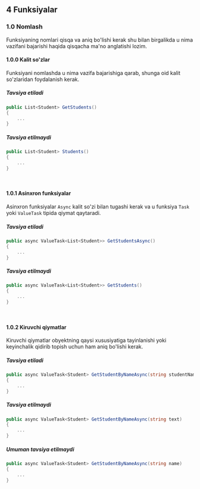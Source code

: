 ## 4 Funksiyalar

### 1.0 Nomlash
Funksiyaning nomlari qisqa va aniq bo'lishi kerak shu bilan birgalikda u nima vazifani bajarishi haqida qisqacha ma'no anglatishi lozim.

#### 1.0.0 Kalit so'zlar
Funksiyani nomlashda u nima vazifa bajarishiga qarab, shunga oid kalit so'zlaridan foydalanish kerak.
##### Tavsiya etiladi
```cs
public List<Student> GetStudents()
{
	...
}

```
##### Tavsiya etilmaydi
```cs
public List<Student> Students()
{
	...
}
```
<br />

#### 1.0.1 Asinxron funksiyalar
Asinxron funksiyalar ```Async``` kalit so'zi bilan tugashi kerak va u funksiya ```Task``` yoki ```ValueTask``` tipida qiymat qaytaradi.
##### Tavsiya etiladi
```cs
public async ValueTask<List<Student>> GetStudentsAsync()
{
	...
}
```
##### Tavsiya etilmaydi
```cs
public async ValueTask<List<Student>> GetStudents()
{
	...
}
```
<br />

#### 1.0.2 Kiruvchi qiymatlar
Kiruvchi qiymatlar obyektning qaysi xususiyatiga tayinlanishi yoki keyinchalik qidirib topish uchun ham aniq bo'lishi kerak.
##### Tavsiya etiladi
```cs
public async ValueTask<Student> GetStudentByNameAsync(string studentName)
{
	...
}
```
##### Tavsiya etilmaydi
```cs
public async ValueTask<Student> GetStudentByNameAsync(string text)
{
	...
}
```
##### Umuman tavsiya etilmaydi
```cs
public async ValueTask<Student> GetStudentByNameAsync(string name)
{
	...
}
```
<br />
